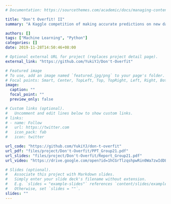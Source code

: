 ```yaml
---
# Documentation: https://sourcethemes.com/academic/docs/managing-content/

title: "Don't Overfit! II"
summary: "A Kaggle competition of making accurate predictions on new data by building models with 250 training samples to ensure not to overfit.\nProgramming Language: Python\nRanking on Leaderboard: No. 57"

authors: []
tags: ["Machine Learning", "Python"]
categories: []
date: 2019-11-28T14:50:46+08:00

# Optional external URL for project (replaces project detail page).
external_link: "https://github.com/YukiYJ/Don't-Overfit"

# Featured image
# To use, add an image named `featured.jpg/png` to your page's folder.
# Focal points: Smart, Center, TopLeft, Top, TopRight, Left, Right, BottomLeft, Bottom, BottomRight.
image:
  caption: ""
  focal_point: ""
  preview_only: false

# Custom links (optional).
#   Uncomment and edit lines below to show custom links.
# links:
# - name: Follow
#   url: https://twitter.com
#   icon_pack: fab
#   icon: twitter

url_code: "https://github.com/YukiYJ/don-t-overfit"
url_pdf: "files/project/Don't-Overfit/PPT_Group21.pdf"
url_slides: "files/project/Don't-Overfit/Report_Group21.pdf"
url_video: "https://drive.google.com/open?id=1hCGrTlzqshpwRin0Wa7zwIdDLLqUW4el"

# Slides (optional).
#   Associate this project with Markdown slides.
#   Simply enter your slide deck's filename without extension.
#   E.g. `slides = "example-slides"` references `content/slides/example-slides.md`.
#   Otherwise, set `slides = ""`.
slides: ""
---
```


